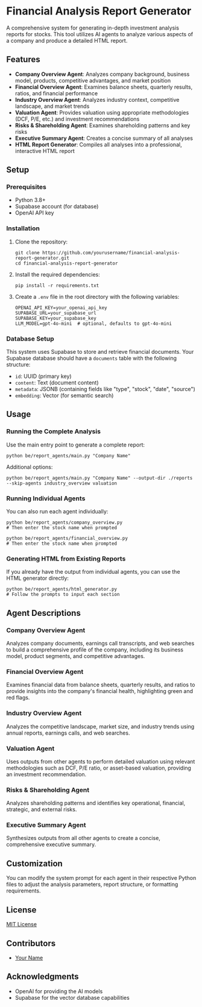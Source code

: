 # Financial Analysis Report Generator

A comprehensive system for generating in-depth investment analysis reports for stocks. This tool utilizes AI agents to analyze various aspects of a company and produce a detailed HTML report.

## Features

- **Company Overview Agent**: Analyzes company background, business model, products, competitive advantages, and market position
- **Financial Overview Agent**: Examines balance sheets, quarterly results, ratios, and financial performance
- **Industry Overview Agent**: Analyzes industry context, competitive landscape, and market trends
- **Valuation Agent**: Provides valuation using appropriate methodologies (DCF, P/E, etc.) and investment recommendations
- **Risks & Shareholding Agent**: Examines shareholding patterns and key risks
- **Executive Summary Agent**: Creates a concise summary of all analyses
- **HTML Report Generator**: Compiles all analyses into a professional, interactive HTML report

## Setup

### Prerequisites

- Python 3.8+
- Supabase account (for database)
- OpenAI API key

### Installation

1. Clone the repository:
   ```
   git clone https://github.com/yourusername/financial-analysis-report-generator.git
   cd financial-analysis-report-generator
   ```

2. Install the required dependencies:
   ```
   pip install -r requirements.txt
   ```

3. Create a `.env` file in the root directory with the following variables:
   ```
   OPENAI_API_KEY=your_openai_api_key
   SUPABASE_URL=your_supabase_url
   SUPABASE_KEY=your_supabase_key
   LLM_MODEL=gpt-4o-mini  # optional, defaults to gpt-4o-mini
   ```

### Database Setup

This system uses Supabase to store and retrieve financial documents. Your Supabase database should have a `documents` table with the following structure:

- `id`: UUID (primary key)
- `content`: Text (document content)
- `metadata`: JSONB (containing fields like "type", "stock", "date", "source")
- `embedding`: Vector (for semantic search)

## Usage

### Running the Complete Analysis

Use the main entry point to generate a complete report:

```
python be/report_agents/main.py "Company Name"
```

Additional options:
```
python be/report_agents/main.py "Company Name" --output-dir ./reports --skip-agents industry_overview valuation
```

### Running Individual Agents

You can also run each agent individually:

```
python be/report_agents/company_overview.py
# Then enter the stock name when prompted
```

```
python be/report_agents/financial_overview.py
# Then enter the stock name when prompted
```

### Generating HTML from Existing Reports

If you already have the output from individual agents, you can use the HTML generator directly:

```
python be/report_agents/html_generator.py
# Follow the prompts to input each section
```

## Agent Descriptions

### Company Overview Agent
Analyzes company documents, earnings call transcripts, and web searches to build a comprehensive profile of the company, including its business model, product segments, and competitive advantages.

### Financial Overview Agent
Examines financial data from balance sheets, quarterly results, and ratios to provide insights into the company's financial health, highlighting green and red flags.

### Industry Overview Agent
Analyzes the competitive landscape, market size, and industry trends using annual reports, earnings calls, and web searches.

### Valuation Agent
Uses outputs from other agents to perform detailed valuation using relevant methodologies such as DCF, P/E ratio, or asset-based valuation, providing an investment recommendation.

### Risks & Shareholding Agent
Analyzes shareholding patterns and identifies key operational, financial, strategic, and external risks.

### Executive Summary Agent
Synthesizes outputs from all other agents to create a concise, comprehensive executive summary.

## Customization

You can modify the system prompt for each agent in their respective Python files to adjust the analysis parameters, report structure, or formatting requirements.

## License

[MIT License](LICENSE)

## Contributors

- [Your Name](https://github.com/yourusername)

## Acknowledgments

- OpenAI for providing the AI models
- Supabase for the vector database capabilities 
